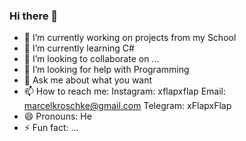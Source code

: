 ### Hi there 👋

- 🔭 I’m currently working on projects from my School
- 🌱 I’m currently learning C#
- 👯 I’m looking to collaborate on ...
- 🤔 I’m looking for help with Programming
- 💬 Ask me about what you want
- 📫 How to reach me: 
Instagram: xflapxflap
Email: marcelkroschke@gmail.com
Telegram: xFlapxFlap
- 😄 Pronouns: He
- ⚡ Fun fact: ...
